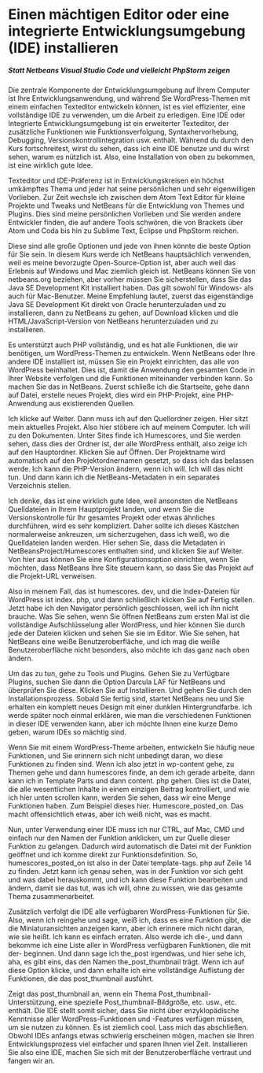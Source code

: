 # Einen mächtigen Editor oder eine integrierte Entwicklungsumgebung (IDE) installieren

##### Statt Netbeans Visual Studio Code und vielleicht PhpStorm zeigen

Die zentrale Komponente der Entwicklungsumgebung auf Ihrem Computer ist Ihre Entwicklungsanwendung, und während Sie WordPress-Themen mit einem einfachen Texteditor entwickeln können, ist es viel effizienter, eine vollständige IDE zu verwenden, um die Arbeit zu erledigen. Eine IDE oder Integrierte Entwicklungsumgebung ist ein erweiterter Texteditor, der zusätzliche Funktionen wie Funktionsverfolgung, Syntaxhervorhebung, Debugging, Versionskontrollintegration usw. enthält. Während du durch den Kurs fortschreitest, wirst du sehen, dass ich eine IDE benutze und du wirst sehen, warum es nützlich ist. Also, eine Installation von oben zu bekommen, ist eine wirklich gute Idee.

Texteditor und IDE-Präferenz ist in Entwicklungskreisen ein höchst umkämpftes Thema und jeder hat seine persönlichen und sehr eigenwilligen Vorlieben. Zur Zeit wechsle ich zwischen dem Atom Text Editor für kleine Projekte und Tweaks und NetBeans für die Entwicklung von Themes und Plugins. Dies sind meine persönlichen Vorlieben und Sie werden andere Entwickler finden, die auf andere Tools schwören, die von Brackets über Atom und Coda bis hin zu Sublime Text, Eclipse und PhpStorm reichen.

Diese sind alle große Optionen und jede von ihnen könnte die beste Option für Sie sein. In diesem Kurs werde ich NetBeans hauptsächlich verwenden, weil es meine bevorzugte Open-Source-Option ist, aber auch weil das Erlebnis auf Windows und Mac ziemlich gleich ist. NetBeans können Sie von netbeans.org beziehen, aber vorher müssen Sie sicherstellen, dass Sie das Java SE Development Kit installiert haben. Das gilt sowohl für Windows- als auch für Mac-Benutzer. Meine Empfehlung lautet, zuerst das eigenständige Java SE Development Kit direkt von Oracle herunterzuladen und zu installieren, dann zu NetBeans zu gehen, auf Download klicken und die HTML/JavaScript-Version von NetBeans herunterzuladen und zu installieren.

Es unterstützt auch PHP vollständig, und es hat alle Funktionen, die wir benötigen, um WordPress-Themen zu entwickeln. Wenn NetBeans oder Ihre andere IDE installiert ist, müssen Sie ein Projekt einrichten, das alle von WordPress beinhaltet. Dies ist, damit die Anwendung den gesamten Code in Ihrer Website verfolgen und die Funktionen miteinander verbinden kann. So machen Sie das in NetBeans. Zuerst schließe ich die Startseite, gehe dann auf Datei, erstelle neues Projekt, dies wird ein PHP-Projekt, eine PHP-Anwendung aus existierenden Quellen.

Ich klicke auf Weiter. Dann muss ich auf den Quellordner zeigen. Hier sitzt mein aktuelles Projekt. Also hier stöbere ich auf meinem Computer. Ich will zu den Dokumenten. Unter Sites finde ich Humescores, und Sie werden sehen, dass dies der Ordner ist, der alle WordPress enthält, also zeige ich auf den Hauptordner. Klicken Sie auf Öffnen. Der Projektname wird automatisch auf den Projektordnernamen gesetzt, so dass ich das belassen werde. Ich kann die PHP-Version ändern, wenn ich will. Ich will das nicht tun. Und dann kann ich die NetBeans-Metadaten in ein separates Verzeichnis stellen.

Ich denke, das ist eine wirklich gute Idee, weil ansonsten die NetBeans Quelldateien in Ihrem Hauptprojekt landen, und wenn Sie die Versionskontrolle für Ihr gesamtes Projekt oder etwas ähnliches durchführen, wird es sehr kompliziert. Daher sollte ich dieses Kästchen normalerweise ankreuzen, um sicherzugehen, dass ich weiß, wo die Quelldateien landen werden. Hier sehen Sie, dass die Metadaten in NetBeansProject/Humescores enthalten sind, und klicken Sie auf Weiter. Von hier aus können Sie eine Konfigurationsoption einrichten, wenn Sie möchten, dass NetBeans Ihre Site steuern kann, so dass Sie das Projekt auf die Projekt-URL verweisen.

Also in meinem Fall, das ist humescores. dev, und die Index-Dateien für WordPress ist index. php, und dann schließlich klicken Sie auf Fertig stellen. Jetzt habe ich den Navigator persönlich geschlossen, weil ich ihn nicht brauche. Was Sie sehen, wenn Sie öffnen NetBeans zum ersten Mal ist die vollständige Aufschlüsselung aller WordPress, und hier können Sie durch jede der Dateien klicken und sehen Sie sie im Editor. Wie Sie sehen, hat NetBeans eine weiße Benutzeroberfläche, und ich mag die weiße Benutzeroberfläche nicht besonders, also möchte ich das ganz nach oben ändern.

Um das zu tun, gehe zu Tools und Plugins. Gehen Sie zu Verfügbare Plugins, suchen Sie dann die Option Darcula LAF für NetBeans und überprüfen Sie diese. Klicken Sie auf Installieren. Und gehen Sie durch den Installationsprozess. Sobald Sie fertig sind, startet NetBeans neu und Sie erhalten ein komplett neues Design mit einer dunklen Hintergrundfarbe. Ich werde später noch einmal erklären, wie man die verschiedenen Funktionen in dieser IDE verwenden kann, aber ich möchte Ihnen eine kurze Demo geben, warum IDEs so mächtig sind.

Wenn Sie mit einem WordPress-Theme arbeiten, entwickeln Sie häufig neue Funktionen, und Sie erinnern sich nicht unbedingt daran, wo diese Funktionen zu finden sind. Wenn ich also jetzt in wp-content gehe, zu Themen gehe und dann humescores finde, an dem ich gerade arbeite, dann kann ich in Template Parts und dann content. php gehen. Dies ist die Datei, die alle wesentlichen Inhalte in einem einzigen Beitrag kontrolliert, und wie ich hier unten scrollen kann, werden Sie sehen, dass wir eine Menge Funktionen haben. Zum Beispiel dieses hier. Humescore_posted_on. Das macht offensichtlich etwas, aber ich weiß nicht, was es macht.

Nun, unter Verwendung einer IDE muss ich nur CTRL, auf Mac, CMD und einfach nur den Namen der Funktion anklicken, um zur Quelle dieser Funktion zu gelangen. Dadurch wird automatisch die Datei mit der Funktion geöffnet und ich komme direkt zur Funktionsdefinition. So, humescores_posted_on ist also in der Datei template-tags. php auf Zeile 14 zu finden. Jetzt kann ich genau sehen, was in der Funktion vor sich geht und was dabei herauskommt, und ich kann diese Funktion bearbeiten und ändern, damit sie das tut, was ich will, ohne zu wissen, wie das gesamte Thema zusammenarbeitet.

Zusätzlich verfolgt die IDE alle verfügbaren WordPress-Funktionen für Sie. Also, wenn ich reingehe und sage, weiß ich, dass es eine Funktion gibt, die die Miniaturansichten anzeigen kann, aber ich erinnere mich nicht daran, wie sie heißt. Ich kann es einfach erraten. Also werde ich die-, und dann bekomme ich eine Liste aller in WordPress verfügbaren Funktionen, die mit der- beginnen. Und dann sage ich the_post irgendwas, und hier sehe ich, aha, es gibt eins, das den Namen the_post_thumbnail trägt. Wenn ich auf diese Option klicke, und dann erhalte ich eine vollständige Auflistung der Funktionen, die das post_thumbnail ausführt.

Zeigt das post_thumbnail an, wenn ein Thema Post_thumbnail-Unterstützung, eine spezielle Post_thumbnail-Bildgröße, etc. usw., etc. enthält. Die IDE stellt somit sicher, dass Sie nicht über enzyklopädische Kenntnisse aller WordPress-Funktionen und -Features verfügen müssen, um sie nutzen zu können. Es ist ziemlich cool. Lass mich das abschließen. Obwohl IDEs anfangs etwas schwierig erscheinen mögen, machen sie Ihren Entwicklungsprozess viel einfacher und sparen Ihnen viel Zeit. Installieren Sie also eine IDE, machen Sie sich mit der Benutzeroberfläche vertraut und fangen wir an.